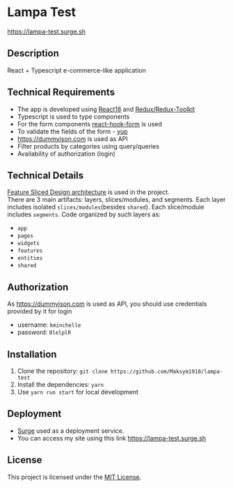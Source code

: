 # Lampa Test
https://lampa-test.surge.sh

## Description
React + Typescript e-commerce-like application

## Technical Requirements
- The app is developed using [React18](https://react.dev/blog/2022/03/29/react-v18) and [Redux/Redux-Toolkit](https://redux-toolkit.js.org/)
- Typescript is used to type components
- For the form components [react-hook-form](https://react-hook-form.com/) is used
- To validate the fields of the form - [yup](https://www.npmjs.com/package/yup)
- https://dummyjson.com is used as API
- Filter products by categories using query/queries
- Availability of authorization (login)

## Technical Details
[Feature Sliced Design architecture](https://feature-sliced.design/docs) is used in the project.
<br />
There are 3 main artifacts: layers, slices/modules, and segments. Each layer includes isolated `slices/modules`(besides `shared`). Each slice/module includes `segments`.
Code organized by such layers as:
- `app`
- `pages`
- `widgets`
- `features`
- `entities`
- `shared`
  <br />

## Authorization
As https://dummyjson.com is used as API, you should use credentials provided by it for login
- username: `kminchelle`
- password: `0lelplR`

## Installation
1. Clone the repository: `git clone https://github.com/Maksym1910/lampa-test`
2. Install the dependencies: `yarn`
3. Use `yarn run start` for local development

## Deployment
- [Surge](https://surge.sh/) used as a deployment service.
- You can access my site using this link https://lampa-test.surge.sh

## License
This project is licensed under the [MIT License](https://github.com/Maksym1910/lampa-test/blob/master/LICENSE).
